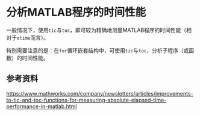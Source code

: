 # 分析MATLAB程序的时间性能

一般情况下，使用```tic```与```toc```，即可较为精确地测量MATLAB程序的时间性能（相对于```etime```而言）。

特别需要注意的是：在```for```循环嵌套结构中，可使用```tic```与```toc```，分析子程序（或函数）的时间性能。

## 参考资料

https://www.mathworks.com/company/newsletters/articles/improvements-to-tic-and-toc-functions-for-measuring-absolute-elapsed-time-performance-in-matlab.html

